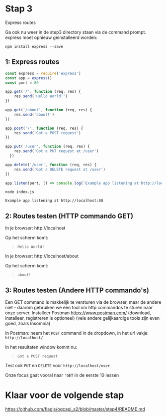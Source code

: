 # Stap 3

Express routes

Ga ook nu weer in de step3 directory staan via de command prompt. express moet opnieuw geinstalleerd worden:
```
npm install express --save
```

## 1: Express routes

```javascript
const express = require('express')
const app = express()
const port = 80

app.get('/', function (req, res) {
    res.send('Hello World!')
})

app.get('/about', function (req, res) {
    res.send('about!')
})

app.post('/', function (req, res) {
    res.send('Got a POST request')
})

app.put('/user', function (req, res) {
    res.send('Got a PUT request at /user')
  })

app.delete('/user', function (req, res) {
    res.send('Got a DELETE request at /user')
})

app.listen(port, () => console.log(`Example app listening at http://localhost:${port}`))
```

```
node index.js

Example app listening at http://localhost:80
```

## 2: Routes testen (HTTP commando GET)

In je browser: http://localhost

Op het scherm komt:
>`Hello World!`

In je browser: http://localhost/about

Op het scherm komt: 
> `about!`

## 3: Routes testen (Andere HTTP commando's)

Een GET command is makkelijk te versturen via de browser, maar de andere niet - daarom gebruiken we een tool om http commandos te sturen naar onze server.
Installeer Postman https://www.postman.com/ (download, installeer, registreren is optioneel) (vele andere gelijkaardige tools zijn even goed, zoals Insomnia)

In Postman: neem het `POST` command in de dropdown, in het url vakje: `http://localhost/`

In het resultaten window komnt nu: 
> `Got a POST request`

Test ook `PUT` en `DELETE` voor `http://localhost/user`

Onze focus gaat vooral naar `'GET` in de eerste 10 lessen

# Klaar voor de volgende stap
https://github.com/flagis/ogcapi_s2/blob/master/step4/README.md
